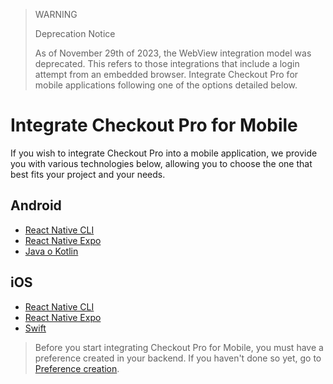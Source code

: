 > WARNING
>
> Deprecation Notice
>
> As of November 29th of 2023, the WebView integration model was deprecated. This refers to those integrations that include a login attempt from an embedded browser. Integrate Checkout Pro for mobile applications following one of the options detailed below.

# Integrate Checkout Pro for Mobile

If you wish to integrate Checkout Pro into a mobile application, we provide you with various technologies below, allowing you to choose the one that best fits your project and your needs.

## Android

* [React Native CLI](/developers/en/docs/checkout-pro/integrate-checkout-pro/mobile/android/reactnative-cli)
* [React Native Expo](/developers/en/docs/checkout-pro/integrate-checkout-pro/mobile/android/reactnative-expo-go)
* [Java o Kotlin](/developers/en/docs/checkout-pro/integrate-checkout-pro/mobile/android/java-kotlin)

## iOS

* [React Native CLI](/developers/en/docs/checkout-pro/integrate-checkout-pro/mobile/ios/reactnative-cli)
* [React Native Expo](/developers/en/docs/checkout-pro/integrate-checkout-pro/mobile/ios/reactnative-expo-go)
* [Swift](/developers/en/docs/checkout-pro/integrate-checkout-pro/mobile/ios/swift)

> Before you start integrating Checkout Pro for Mobile, you must have a preference created in your backend. If you haven't done so yet, go to [Preference creation](/developers/en/docs/checkout-pro/integrate-preferences).
